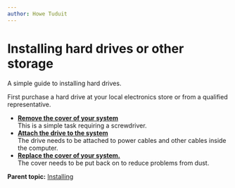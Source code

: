 ```yaml
---
author: Howe Tuduit
---
```


# Installing hard drives or other storage

A simple guide to installing hard drives.

First purchase a hard drive at your local electronics store or from a qualified representative.

-   **[Remove the cover of your system](../taskbook/unscrewcover.md)**  
This is a simple task requiring a screwdriver.
-   **[Attach the drive to the system](../taskbook/insertdrive.md)**  
The drive needs to be attached to power cables and other cables inside the computer.
-   **[Replace the cover of your system.](../taskbook/replacecover.md)**  
The cover needs to be put back on to reduce problems from dust.

**Parent topic:** [Installing](../taskbook/installing.md)

